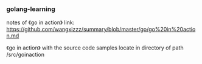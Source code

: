 ### golang-learning

notes of 《go in action》 link: 
https://github.com/wangxizzz/summary/blob/master/go/go%20in%20action.md

《go in action》 with the source code samples locate in directory of path /src/goinaction 